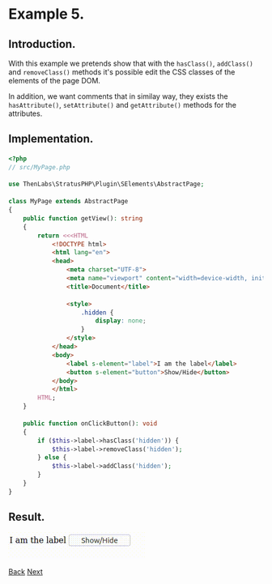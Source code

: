 
# Example 5.

## Introduction.

With this example we pretends show that with the `hasClass()`, `addClass()` and `removeClass()` methods it's possible edit the CSS classes of the elements of the page DOM.

In addition, we want comments that in similay way, they exists the `hasAttribute()`, `setAttribute()` and `getAttribute()` methods for the attributes.

## Implementation.

```php
<?php
// src/MyPage.php

use ThenLabs\StratusPHP\Plugin\SElements\AbstractPage;

class MyPage extends AbstractPage
{
    public function getView(): string
    {
        return <<<HTML
            <!DOCTYPE html>
            <html lang="en">
            <head>
                <meta charset="UTF-8">
                <meta name="viewport" content="width=device-width, initial-scale=1.0">
                <title>Document</title>

                <style>
                    .hidden {
                        display: none;
                    }
                </style>
            </head>
            <body>
                <label s-element="label">I am the label</label>
                <button s-element="button">Show/Hide</button>
            </body>
            </html>
        HTML;
    }

    public function onClickButton(): void
    {
        if ($this->label->hasClass('hidden')) {
            $this->label->removeClass('hidden');
        } else {
            $this->label->addClass('hidden');
        }
    }
}
```

## Result.

![](result.gif)

<a class="float-left" href="../4/example.md">Back</a>
<a class="float-right" href="../6/example.md">Next</a>
